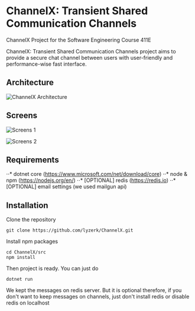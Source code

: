 # ChannelX: Transient Shared Communication Channels
ChannelX Project for the Software Engineering Course 411E

ChannelX: Transient Shared Communication Channels project aims to provide a secure chat channel between users with user-friendly and performance-wise fast interface.

## Architecture

![ChannelX Architecture](https://github.com/lyzerk/ChannelX/raw/master/docs/channelx_architecture.png "High Level Architecture")

## Screens

![Screens 1](https://github.com/lyzerk/ChannelX/raw/master/docs/intro_low.gif "Screens 1")

![Screens 2](https://github.com/lyzerk/ChannelX/raw/master/docs/chat_low.gif "Screens 2")

## Requirements
⋅⋅* dotnet core (https://www.microsoft.com/net/download/core)
⋅⋅* node & npm (https://nodejs.org/en/)
⋅⋅* [OPTIONAL] redis (https://redis.io)
⋅⋅* [OPTIONAL] email settings (we used mailgun api)

## Installation

Clone the repository
``` 
git clone https://github.com/lyzerk/ChannelX.git
``` 

Install npm packages
``` 
cd ChannelX/src
npm install
``` 

Then project is ready. You can just do

``` 
dotnet run
``` 

We kept the messages on redis server. But it is optional therefore, if you don't want to keep messages on channels, just don't install redis or disable redis on localhost

